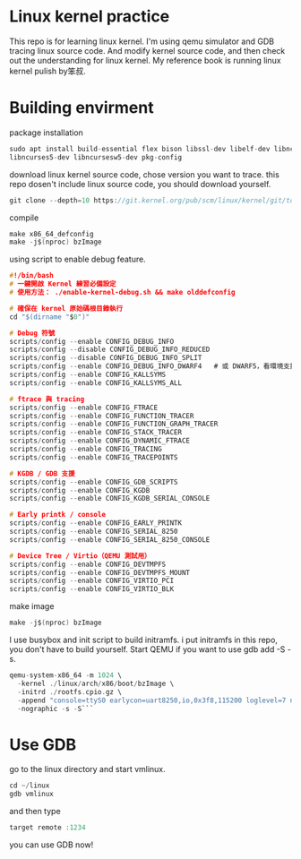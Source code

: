 # Linux kernel practice

This repo is for learning linux kernel.
I'm using qemu simulator and GDB tracing linux source code.
And modify kernel source code, and then check out the understanding for linux kernel.
My reference book is running linux kernel pulish by笨叔.

# Building envirment
package installation
```c
sudo apt install build-essential flex bison libssl-dev libelf-dev libncurses-dev
libncurses5-dev libncursesw5-dev pkg-config
```
download linux kernel source code, chose version you want to trace.
this repo dosen't include linux source code, you should download yourself.
```c
git clone --depth=10 https://git.kernel.org/pub/scm/linux/kernel/git/torvalds/linux.git
```
compile
```c
make x86_64_defconfig
make -j$(nproc) bzImage
```
using script to enable debug feature.
```c
#!/bin/bash
# 一鍵開啟 Kernel 練習必備設定
# 使用方法： ./enable-kernel-debug.sh && make olddefconfig

# 確保在 kernel 原始碼根目錄執行
cd "$(dirname "$0")"

# Debug 符號
scripts/config --enable CONFIG_DEBUG_INFO
scripts/config --disable CONFIG_DEBUG_INFO_REDUCED
scripts/config --disable CONFIG_DEBUG_INFO_SPLIT
scripts/config --enable CONFIG_DEBUG_INFO_DWARF4   # 或 DWARF5，看環境支援
scripts/config --enable CONFIG_KALLSYMS
scripts/config --enable CONFIG_KALLSYMS_ALL

# ftrace 與 tracing
scripts/config --enable CONFIG_FTRACE
scripts/config --enable CONFIG_FUNCTION_TRACER
scripts/config --enable CONFIG_FUNCTION_GRAPH_TRACER
scripts/config --enable CONFIG_STACK_TRACER
scripts/config --enable CONFIG_DYNAMIC_FTRACE
scripts/config --enable CONFIG_TRACING
scripts/config --enable CONFIG_TRACEPOINTS

# KGDB / GDB 支援
scripts/config --enable CONFIG_GDB_SCRIPTS
scripts/config --enable CONFIG_KGDB
scripts/config --enable CONFIG_KGDB_SERIAL_CONSOLE

# Early printk / console
scripts/config --enable CONFIG_EARLY_PRINTK
scripts/config --enable CONFIG_SERIAL_8250
scripts/config --enable CONFIG_SERIAL_8250_CONSOLE

# Device Tree / Virtio（QEMU 測試用）
scripts/config --enable CONFIG_DEVTMPFS
scripts/config --enable CONFIG_DEVTMPFS_MOUNT
scripts/config --enable CONFIG_VIRTIO_PCI
scripts/config --enable CONFIG_VIRTIO_BLK
```
make image
```c
make -j$(nproc) bzImage
```
I use busybox and init script to build initramfs.
i put initramfs in this repo, you don't have to build yourself.
Start QEMU
if you want to use gdb add -S -s.
```c
qemu-system-x86_64 -m 1024 \
  -kernel ./linux/arch/x86/boot/bzImage \
  -initrd ./rootfs.cpio.gz \
  -append "console=ttyS0 earlycon=uart8250,io,0x3f8,115200 loglevel=7 nokaslr" \
  -nographic -s -S```
```
# Use GDB
go to the linux directory and start vmlinux.
```c
cd ~/linux
gdb vmlinux
```
and then type
```c
target remote :1234
```
you can use GDB now!

